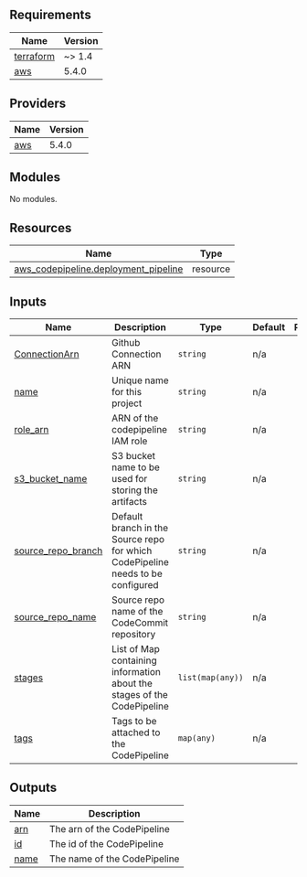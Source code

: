 <!-- BEGIN_TF_DOCS -->
## Requirements

| Name | Version |
|------|---------|
| <a name="requirement_terraform"></a> [terraform](#requirement\_terraform) | ~> 1.4 |
| <a name="requirement_aws"></a> [aws](#requirement\_aws) | 5.4.0 |

## Providers

| Name | Version |
|------|---------|
| <a name="provider_aws"></a> [aws](#provider\_aws) | 5.4.0 |

## Modules

No modules.

## Resources

| Name | Type |
|------|------|
| [aws_codepipeline.deployment_pipeline](https://registry.terraform.io/providers/hashicorp/aws/5.4.0/docs/resources/codepipeline) | resource |

## Inputs

| Name | Description | Type | Default | Required |
|------|-------------|------|---------|:--------:|
| <a name="input_ConnectionArn"></a> [ConnectionArn](#input\_ConnectionArn) | Github Connection ARN | `string` | n/a | yes |
| <a name="input_name"></a> [name](#input\_name) | Unique name for this project | `string` | n/a | yes |
| <a name="input_role_arn"></a> [role\_arn](#input\_role\_arn) | ARN of the codepipeline IAM role | `string` | n/a | yes |
| <a name="input_s3_bucket_name"></a> [s3\_bucket\_name](#input\_s3\_bucket\_name) | S3 bucket name to be used for storing the artifacts | `string` | n/a | yes |
| <a name="input_source_repo_branch"></a> [source\_repo\_branch](#input\_source\_repo\_branch) | Default branch in the Source repo for which CodePipeline needs to be configured | `string` | n/a | yes |
| <a name="input_source_repo_name"></a> [source\_repo\_name](#input\_source\_repo\_name) | Source repo name of the CodeCommit repository | `string` | n/a | yes |
| <a name="input_stages"></a> [stages](#input\_stages) | List of Map containing information about the stages of the CodePipeline | `list(map(any))` | n/a | yes |
| <a name="input_tags"></a> [tags](#input\_tags) | Tags to be attached to the CodePipeline | `map(any)` | n/a | yes |

## Outputs

| Name | Description |
|------|-------------|
| <a name="output_arn"></a> [arn](#output\_arn) | The arn of the CodePipeline |
| <a name="output_id"></a> [id](#output\_id) | The id of the CodePipeline |
| <a name="output_name"></a> [name](#output\_name) | The name of the CodePipeline |
<!-- END_TF_DOCS -->